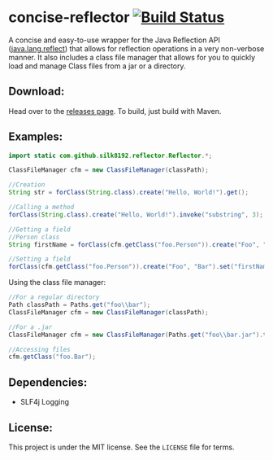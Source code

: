 # concise-reflector [![Build Status](https://travis-ci.org/silk8192/concise-reflector.svg?branch=master)](https://travis-ci.org/silk8192/concise-reflector)
A concise and easy-to-use wrapper for the Java Reflection API ([java.lang.reflect](https://docs.oracle.com/javase/tutorial/reflect/)) that allows for reflection operations in a very non-verbose manner. It also includes a class file manager that allows for you to quickly load and manage Class files from a jar or a directory.

## Download:
Head over to the [releases page](https://github.com/silk8192/concise-reflector/releases/tag/v1.0). To build, just build with Maven.

## Examples:
```java
import static com.github.silk8192.reflector.Reflector.*;

ClassFileManager cfm = new ClassFileManager(classPath);

//Creation
String str = forClass(String.class).create("Hello, World!").get();

//Calling a method
forClass(String.class).create("Hello, World!").invoke("substring", 3);

//Getting a field
//Person class
String firstName = forClass(cfm.getClass("foo.Person")).create("Foo", "Bar").get("firstName");

//Setting a field
forClass(cfm.getClass("foo.Person")).create("Foo", "Bar").set("firstName", "Bar2");
```

Using the class file manager:
```java
//For a regular directory
Path classPath = Paths.get("foo\\bar");
ClassFileManager cfm = new ClassFileManager(classPath);

//For a .jar
ClassFileManager cfm = new ClassFileManager(Paths.get("foo\\bar.jar").toFile());

//Accessing files
cfm.getClass("foo.Bar");
```

## Dependencies:
* SLF4j Logging

## License:
This project is under the MIT license. See the ```LICENSE``` file for terms.
